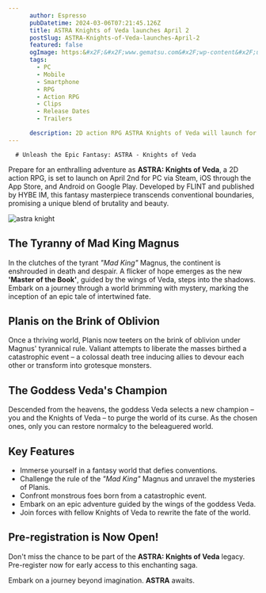 ```yaml
---
      author: Espresso
      pubDatetime: 2024-03-06T07:21:45.126Z
      title: ASTRA Knights of Veda launches April 2
      postSlug: ASTRA-Knights-of-Veda-launches-April-2
      featured: false
      ogImage: https:&#x2F;&#x2F;www.gematsu.com&#x2F;wp-content&#x2F;uploads&#x2F;2024&#x2F;03&#x2F;ASTRA-Date_03-04-24.jpg
      tags: 
        - PC
        - Mobile
        - Smartphone
        - RPG
        - Action RPG
        - Clips
        - Release Dates
        - Trailers 

      description: 2D action RPG ASTRA Knights of Veda will launch for PC via Steam, iOS via App Store, and Android via Google Play on April 2, publisher HYBE IM and developer FLINT announced. Pre-registration is av…
---
```


      # Unleash the Epic Fantasy: ASTRA - Knights of Veda

Prepare for an enthralling adventure as **ASTRA: Knights of Veda**, a 2D action RPG, is set to launch on April 2nd for PC via Steam, iOS through the App Store, and Android on Google Play. Developed by FLINT and published by HYBE IM, this fantasy masterpiece transcends conventional boundaries, promising a unique blend of brutality and beauty.

![astra knight](https://cdn.cloudflare.steamstatic.com/steam/apps/2484250/header.jpg?t=1709610148)

## The Tyranny of Mad King Magnus

In the clutches of the tyrant _&quot;Mad King&quot;_ Magnus, the continent is enshrouded in death and despair. A flicker of hope emerges as the new **&#39;Master of the Book&#39;**, guided by the wings of Veda, steps into the shadows. Embark on a journey through a world brimming with mystery, marking the inception of an epic tale of intertwined fate.

## Planis on the Brink of Oblivion

Once a thriving world, Planis now teeters on the brink of oblivion under Magnus&#39; tyrannical rule. Valiant attempts to liberate the masses birthed a catastrophic event – a colossal death tree inducing allies to devour each other or transform into grotesque monsters.

## The Goddess Veda&#39;s Champion

Descended from the heavens, the goddess Veda selects a new champion – you and the Knights of Veda – to purge the world of its curse. As the chosen ones, only you can restore normalcy to the beleaguered world.

## Key Features

- Immerse yourself in a fantasy world that defies conventions.
- Challenge the rule of the _&quot;Mad King&quot;_ Magnus and unravel the mysteries of Planis.
- Confront monstrous foes born from a catastrophic event.
- Embark on an epic adventure guided by the wings of the goddess Veda.
- Join forces with fellow Knights of Veda to rewrite the fate of the world.

## Pre-registration is Now Open!

Don&#39;t miss the chance to be part of the **ASTRA: Knights of Veda** legacy. Pre-register now for early access to this enchanting saga.

Embark on a journey beyond imagination. **ASTRA** awaits.
